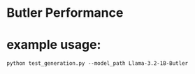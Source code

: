 
# Butler Performance

# example usage:

```
python test_generation.py --model_path Llama-3.2-1B-Butler 
```